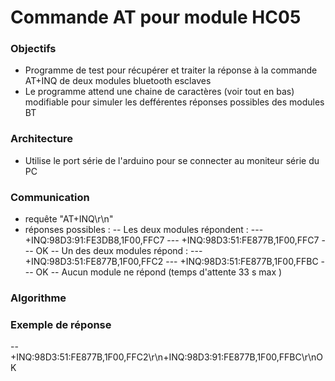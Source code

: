 # Commande AT pour module HC05

### Objectifs
- Programme de test pour récupérer et traiter la réponse à la commande AT+INQ de deux modules bluetooth esclaves
- Le programme attend une chaine de caractères (voir tout en bas) modifiable pour simuler les defférentes réponses possibles des modules BT 

### Architecture
- Utilise le port série de l'arduino pour se connecter au moniteur série du PC

### Communication
- requête "AT+INQ\r\n"
- réponses possibles :
  -- Les deux modules répondent :
    --- +INQ:98D3:91:FE3DB8,1F00,FFC7
    --- +INQ:98D3:51:FE877B,1F00,FFC7
    --- OK
  -- Un des deux modules répond :
    --- +INQ:98D3:51:FE877B,1F00,FFC2
    --- +INQ:98D3:51:FE877B,1F00,FFBC
    --- OK
  -- Aucun module ne répond (temps d'attente 33 s max )

### Algorithme

### Exemple de réponse
  -- +INQ:98D3:51:FE877B,1F00,FFC2\r\n+INQ:98D3:91:FE877B,1F00,FFBC\r\nOK